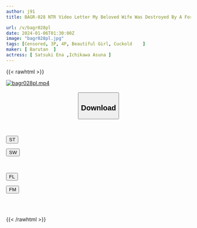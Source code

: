 ```yaml
---
author: j91
title: BAGR-028 NTR Video Letter My Beloved Wife Was Destroyed By A Former Student Who Was Too Yandere.

url: /v/bagr028pl
date: 2024-01-06T01:30:00Z
image: "bagr028pl.jpg"
tags: [Censored, 3P, 4P, Beautiful Girl, Cuckold	]
maker: [ Barutan  ]
actress: [ Satsuki Ena ,Ichikawa Asuna ]
---
```



{{< rawhtml >}}

<div class="video" data-videoid="j6ODJmlKl0FzAA1">
    <a href="javascript:;">
        <img src="/v/bagr028pl/bagr028pl.jpg" width="WIDTH" height="HEIGHT" alt="bagr028pl.mp4" loading="lazy">
    </a>
</div>

<script type="text/javascript" src="https://j91.asia/asset/on-demand-st.js"></script>

<br>
  <link rel="stylesheet" href="https://j91.asia/asset/bs5.css">
  
  <center>
  <button class="btn btn-primary" type="button" data-bs-toggle="collapse" data-bs-target=".multi-collapse" aria-expanded="false" aria-controls="multiCollapseExample1 multiCollapseExample2"><h2>Download</h2></button></center>
</p>
<div class="row">
  <div class="col">
    <div class="collapse multi-collapse" id="multiCollapseExample1">
      <div class="card card-body">
	      	      <br>
<div class="buttons">  
<p><a href="https://streamtape.to/v/j6ODJmlKl0FzAA1" target="_blank"><button class="btn-hover color-3"><i class="fa fa-download"></i> ST</button></a></p>
<p><a href="https://flaswish.com/6389dk45ykkz" target="_blank"><button class="btn-hover color-2"><i class="fa fa-download"></i> SW</button></a></p></div>
    </div>
  </div>
</div>
  <div class="col">
    <div class="collapse multi-collapse" id="multiCollapseExample2">
      <div class="card card-body">
	      <br>
<div class="buttons">
<p><a href="javascript:;" target="_blank"><button class="btn-hover color-9"><i class="fa fa-download"></i> FL</button></a></p>
<p><a href="javascript:;" target="_blank"><button class="btn-hover color-8"><i class="fa fa-download"></i> FM</button></a></p></div>
<br><br>
      </div>
    </div>
  </div>
</div>

{{< /rawhtml >}}